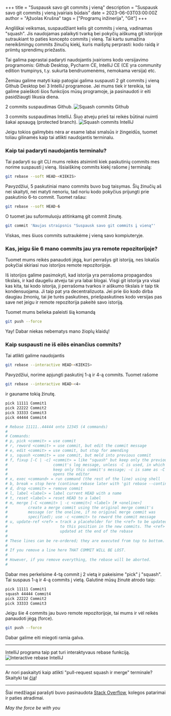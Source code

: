 +++
title = "Suspausk savo git commits į vieną"
description = "Suspausk savo git commits į vieną įvairiais būdais"
date = 2023-06-03T03:00:00Z
author = "Ąžuolas Krušna"
tags = ["Programų inžinerija", "Git"]
+++

Angliškai veiksmas, suspaudžiant kelis git commits į vieną, vadinamas "squash". Jis naudojamas palaikyti tvarką bei pokyčių aiškumą git istorijoje sutraukiant to paties koncepto commits į vieną. Tai kartu sumažina nereikšmingų commits žinučių kiekį, kuris maišytų perprasti: kodo raidą ir priimtų sprendimų priežastis.

Tai galima paprastai padaryti naudojantis įvairioms kodo versijavimo programomis: Github Desktop, Pycharm CE, IntelliJ CE (CE yra community edition trumpinys, t.y. sukurta bendruomenėms, nemokama versija) etc. 

Žemiau galime matyti kaip patogiai galima suspausti 2 git commits į vieną Github Desktop bei 3 IntelliJ programose. Jei mums tiek ir tereikia, tai galime paieškoti šios funkcijos mūsų programoje, ja pasinaudoti ir eiti pasidžiaugti likusia diena.

2 commits suspaudimas Github.
![Squash commits Github](../squash_commits_github.png)

3 commits suspaudimas IntelliJ. Šiuo atveju prieš tai reikės būtinai nuimti šakai apsaugą (protected branch).
![Squash commits IntelliJ](../squash_commits_intellij.png)

Jeigu tokios galimybės nėra ar esame labai smalsūs ir žingeidūs, tuomet toliau gilinamės kaip tai atlikti naudojantis terminalu.

### Kaip tai padaryti naudojantis terminalu?

Tai padaryti su git CLI mums reikės atsiminti kiek paskutinių commits mes norime suspausti į vieną. Išsiaiškinę commits kiekį rašome į terminalą:

```zsh
git rebase --soft HEAD~<KIEKIS>
```

Pavyzdžiui, 5 paskutiniai mano commits buvo bug taisymas. Šių žinučių aš nei skaityti, nei matyti nenoriu, tad noriu kodo pokyčius prijungti prie paskutinio 6-to commit. Tuomet rašau:

```zsh
git rebase --soft HEAD~6
```

O tuomet jau suformuluoju atitinkamą git commit žinutę.

```zsh
git commit 'Naujas straipsnis "Suspausk savo git commits į vieną"'
```

Viskas, mes šiuos commits sutraukėme į vieną savo kompiuteryje.

### Kas, jeigu šie 6 mano commits jau yra remote repozitorijoje?

Tuomet mums reikės panaudoti jėgą, kuri perrašys git istoriją, nes lokalūs pokyčiai skiriasi nuo istorijos remote repozitorijoje.

Iš istorijos galime pasimokyti, kad istorija yra perrašoma propagandos tikslais, ir kad daugeliu atveju tai yra labai blogai. Visgi git istorija yra visai kas kita, tai kodo istorija, ji perrašoma tvarkos ir aiškumo tikslais ir taip tik kondensuojama. Ji taip pat yra decentralizuota. Jei prie šio kodo dirba daugiau žmonių, tai jie turės paskutines, priešpaskutines kodo versijas pas save net jeigu ir remote repozitorija pakeitė savo istoriją.

Tuomet mums belieka paleisti šią komandą

```zsh
git push --force
```

Yay! Dabar niekas nebematys mano žioplų klaidų!

### Kaip suspausti ne iš eilės einančius commits?

Tai atlikti galime naudojantis 

```zsh
git rebase --interactive HEAD~<KIEKIS>
```

Pavyzdžiui, norime apjungti paskutinį 1-ą ir 4-ą commits. Tuomet rašome

```zsh
git rebase --interactive HEAD~<4>
```

ir gauname tokią žinutę.

```zsh
pick 11111 Commit1
pick 22222 Commit2
pick 33333 Commit3
pick 44444 Commit4

# Rebase 11111..44444 onto 12345 (4 commands)
#
# Commands:
# p, pick <commit> = use commit
# r, reword <commit> = use commit, but edit the commit message
# e, edit <commit> = use commit, but stop for amending
# s, squash <commit> = use commit, but meld into previous commit
# f, fixup [-C | -c] <commit> = like "squash" but keep only the previous
#                    commit's log message, unless -C is used, in which case
#                    keep only this commit's message; -c is same as -C but
#                    opens the editor
# x, exec <command> = run command (the rest of the line) using shell
# b, break = stop here (continue rebase later with 'git rebase --continue')
# d, drop <commit> = remove commit
# l, label <label> = label current HEAD with a name
# t, reset <label> = reset HEAD to a label
# m, merge [-C <commit> | -c <commit>] <label> [# <oneline>]
#         create a merge commit using the original merge commit's
#         message (or the oneline, if no original merge commit was
#         specified); use -c <commit> to reword the commit message
# u, update-ref <ref> = track a placeholder for the <ref> to be updated
#                       to this position in the new commits. The <ref> is
#                       updated at the end of the rebase
#
# These lines can be re-ordered; they are executed from top to bottom.
#
# If you remove a line here THAT COMMIT WILL BE LOST.
#
# However, if you remove everything, the rebase will be aborted.
#
```

Dabar mes perkelsime 4-tą commit į 2 vietą ir pakeisime "pick" į "squash". Tai suspaus 1-ą ir 4-ą commits į vietą. Galutinė mūsų žinutė atrodo taip:

```zsh
pick 11111 Commit1
squash 44444 Commit4
pick 22222 Commit2
pick 33333 Commit3
```

Jeigu šie 4 commits jau buvo remote repozitorijoje, tai mums ir vėl reikės panaudoti jėgą (force).

```zsh
git push --force
```

Dabar galime eiti miegoti ramia galva.

***

IntelliJ programa taip pat turi interaktyvaus rebase funkciją.
![Interactive rebase IntelliJ](../interactive_rebase_intellij.png)

***

Ar nori paskaityti kaip atlikti "pull-request squash ir merge" terminale? Skaityki tai [čia](https://www.aziogas.lt/suspausk-git-commits-is-pull-request-i-viena/)!

***

Šiai medžiagai parašyti buvo pasinaudota [Stack Overflow](https://stackoverflow.com/a/3921724/7714279), kolegos patarimai ir paties atradimai.

_May the force be with you_
